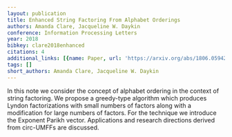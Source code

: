 ```yaml
---
layout: publication
title: Enhanced String Factoring From Alphabet Orderings
authors: Amanda Clare, Jacqueline W. Daykin
conference: Information Processing Letters
year: 2018
bibkey: clare2018enhanced
citations: 4
additional_links: [{name: Paper, url: 'https://arxiv.org/abs/1806.05942'}]
tags: []
short_authors: Amanda Clare, Jacqueline W. Daykin
---
```

In this note we consider the concept of alphabet ordering in the context of
string factoring. We propose a greedy-type algorithm which produces Lyndon
factorizations with small numbers of factors along with a modification for
large numbers of factors. For the technique we introduce the Exponent Parikh
vector. Applications and research directions derived from circ-UMFFs are
discussed.